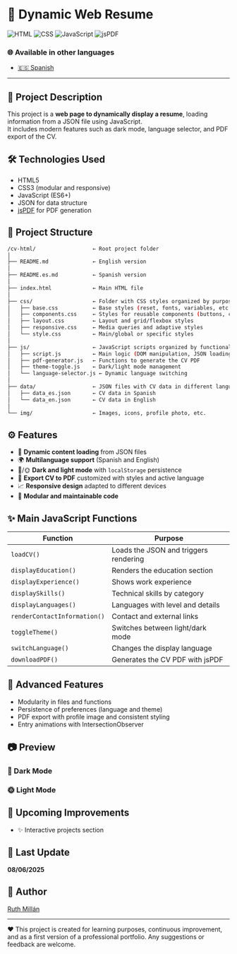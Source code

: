 # 📄 Dynamic Web Resume

![HTML](https://img.shields.io/badge/HTML5-E34F26?style=flat\&logo=html5\&logoColor=white)
![CSS](https://img.shields.io/badge/CSS3-1572B6?style=flat\&logo=css3\&logoColor=white)
![JavaScript](https://img.shields.io/badge/JavaScript-F7DF1E?style=flat\&logo=javascript\&logoColor=black)
![jsPDF](https://img.shields.io/badge/jsPDF-8A4182?style=flat\&logo=jsPDF\&logoColor=white)

### 🌐 Available in other languages

- [🇪🇸 Spanish](README.es.md)

---

## 💾 Project Description

This project is a **web page to dynamically display a resume**, loading information from a JSON file using JavaScript.  
It includes modern features such as dark mode, language selector, and PDF export of the CV.

## 🛠️ Technologies Used

* HTML5  
* CSS3 (modular and responsive)  
* JavaScript (ES6+)  
* JSON for data structure  
* [jsPDF](https://github.com/parallax/jsPDF) for PDF generation  

## 📁 Project Structure

```bash
/cv-html/                  ← Root project folder
│
├── README.md              ← English version
│
├── README.es.md           ← Spanish version
│
├── index.html             ← Main HTML file
│
├── css/                   ← Folder with CSS styles organized by purpose
│   ├── base.css           ← Base styles (reset, fonts, variables, etc.)
│   ├── components.css     ← Styles for reusable components (buttons, cards, forms)
│   ├── layout.css         ← Layout and grid/flexbox styles
│   ├── responsive.css     ← Media queries and adaptive styles
│   └── style.css          ← Main/global or specific styles
│
├── js/                    ← JavaScript scripts organized by functionality
│   ├── script.js          ← Main logic (DOM manipulation, JSON loading, etc.)
│   ├── pdf-generator.js   ← Functions to generate the CV PDF
│   ├── theme-toggle.js    ← Dark/light mode management
│   └── language-selector.js ← Dynamic language switching
│
├── data/                  ← JSON files with CV data in different languages
│   ├── data_es.json       ← CV data in Spanish
│   └── data_en.json       ← CV data in English
│
└── img/                   ← Images, icons, profile photo, etc.
```

## ⚙️ Features

* 📄 **Dynamic content loading** from JSON files  
* 🌍 **Multilanguage support** (Spanish and English)  
* 🌚/🌞 **Dark and light mode** with `localStorage` persistence  
* 📅 **Export CV to PDF** customized with styles and active language  
* 📈 **Responsive design** adapted to different devices  
* 📃 **Modular and maintainable code**  

## ✨ Main JavaScript Functions

| Function                   | Purpose                              |
| -------------------------- | ---------------------------------- |
| `loadCV()`                 | Loads the JSON and triggers rendering |
| `displayEducation()`       | Renders the education section      |
| `displayExperience()`      | Shows work experience              |
| `displaySkills()`          | Technical skills by category       |
| `displayLanguages()`       | Languages with level and details   |
| `renderContactInformation()`| Contact and external links         |
| `toggleTheme()`            | Switches between light/dark mode   |
| `switchLanguage()`         | Changes the display language       |
| `downloadPDF()`            | Generates the CV PDF with jsPDF    |

## 📃 Advanced Features

* Modularity in files and functions  
* Persistence of preferences (language and theme)  
* PDF export with profile image and consistent styling  
* Entry animations with IntersectionObserver  

## 📷 Preview

### 🌚 Dark Mode




### 🌞 Light Mode



## 🔄 Upcoming Improvements

* ✨ Interactive projects section

## 📅 Last Update

**08/06/2025**

## 👤 Author

[Ruth Millán](https://github.com/Ruthmp)

---

❤️ This project is created for learning purposes, continuous improvement, and as a first version of a professional portfolio. Any suggestions or feedback are welcome.
